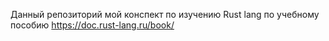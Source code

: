 Данный репозиторий мой конспект по изучению Rust lang по учебному пособию https://doc.rust-lang.ru/book/
